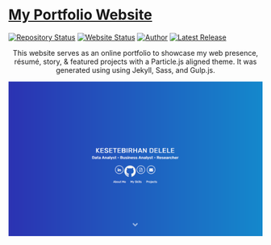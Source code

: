 # <a href="https://KesetebirhanDelele.github.io" target="_blank">My Portfolio Website</a>

[![Repository Status](https://img.shields.io/badge/Repository%20Status-Maintained-dark%20green.svg)](https://github.com/KesetebirhanDelele/KesetebirhanDelele.github.io/)
[![Website Status](https://img.shields.io/badge/Website%20Status-Online-green)](https://)
[![Author](https://img.shields.io/badge/Author-Kesetebirhan%20Delele%20-blue.svg)](https://www.linkedin.com/in/kesetebirhandelele/)
[![Latest Release](https://img.shields.io/badge/Latest%20Release-13%16December%202022-yellow.svg)](https://github.com/KesetebirhanDelele/KesetebirhanDelele.github.io/commit/master)

 <p align="center">This website serves as an online portfolio to showcase my web presence, résumé, story, & featured projects with a Particle.js aligned theme. It was generated using using Jekyll, Sass, and Gulp.js.</p>

![KesetebirhanDelele.github.io](https://raw.githubusercontent.com/KesetebirhanDelele/KesetebirhanDelele.github.io/master/My-Portfolio-Website.png)


